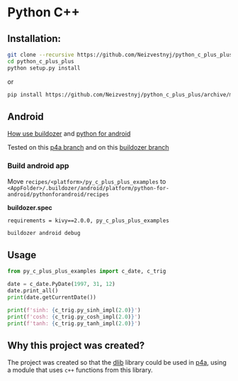 # Python C++

## Installation:
```bash
git clone --recursive https://github.com/Neizvestnyj/python_c_plus_plus
cd python_c_plus_plus
python setup.py install
```
or

```bash
pip install https://github.com/Neizvestnyj/python_c_plus_plus/archive/master.zip
```

## Android
[How use buildozer](https://buildozer.readthedocs.io/en/latest/installation.html) 
and [python for android](https://python-for-android.readthedocs.io/en/latest/quickstart/)

Tested on this [p4a branch](https://github.com/kivy/python-for-android/tree/2f49cd674a09d6a3b91ae2759653f43ca6cec9dc)
and on this [buildozer branch](https://github.com/kivy/buildozer/tree/7cffb89bf5597d366cd7b6b531e07dd9c1a5e222)

### Build android app
Move `recipes/<platform>/py_c_plus_plus_examples` to 
`<AppFolder>/.buildozer/android/platform/python-for-android/pythonforandroid/recipes`

**buildozer.spec**

`requirements = kivy==2.0.0, py_c_plus_plus_examples`

```bash 
buildozer android debug
```

## Usage
```python
from py_c_plus_plus_examples import c_date, c_trig

date = c_date.PyDate(1997, 31, 12)
date.print_all()
print(date.getCurrentDate())

print(f'sinh: {c_trig.py_sinh_impl(2.0)}')
print(f'cosh: {c_trig.py_cosh_impl(2.0)}')
print(f'tanh: {c_trig.py_tanh_impl(2.0)}')
```

## Why this project was created?
The project was created so that the [dlib](https://github.com/davisking/dlib) library could be used in 
[p4a](https://github.com/kivy/python-for-android), using a module that uses `c++` functions from this library.
